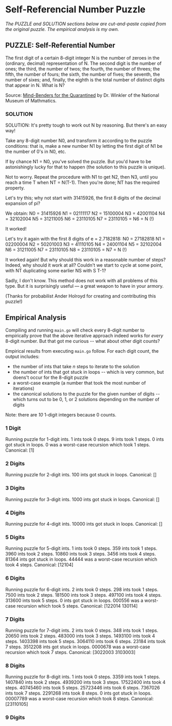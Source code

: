 # Self-Referencial Number Puzzle

*The PUZZLE and SOLUTION sections below are cut-and-paste copied from the
original puzzle. The empirical analysis is my own.*

## PUZZLE: Self-Referential Number

The first digit of a certain 8-digit integer N is the number of zeroes in the (ordinary, decimal) representation of N.  The second digit is the number of ones; the third, the number of twos; the fourth, the number of threes; the fifth, the number of fours; the sixth, the number of fives; the seventh, the number of sixes; and, finally, the eighth is the total number of distinct digits that appear in N.  What is N?

Source: [Mind-Benders for the
Quarantined](https://momath.org/civicrm/?page=CiviCRM&q=civicrm%2Fevent%2Finfo&id=1620&reset=1)
by Dr. Winkler of the National Museum of Mathmatics.

### SOLUTION

SOLUTION: It's pretty tough to work out N by reasoning.  But there's an easy way!

Take any 8-digit number N0, and transform it according to the puzzle conditions: that is, make a new number N1 by letting the first digit of N1 be the number of 0's in N0, etc.

If by chance N1 = N0, you've solved the puzzle.  But you'd have to be astonishingly lucky for that to happen (the solution to this puzzle is unique).

Not to worry.  Repeat the procedure with N1 to get N2, then N3, until you reach a time T when NT = N(T-1).  Then you're done; NT has the required property.

Let's try this; why not start with 31415926, the first 8 digits of the decimal expansion of pi?

We obtain:
N0 = 31415926
N1 = 02111117
N2 = 15100004
N3 = 42001104
N4 = 32102004
N5 = 31211005
N6 = 23110105
N7 = 23110105 = N6 = N (!)

It worked!

Let's try it again with the first 8 digits of e = 2.7182818:
N0 = 27182818
N1 = 02200004
N2 = 50201003
N3 = 41110105
N4 = 24001104
N5 = 32102004
N6 = 31211005
N7 = 23110105
N8 = 23110105 = N7 = N (!)

It worked again!  But why should this work in a reasonable number of steps?  Indeed, why should it work at all?  Couldn't we start to cycle at some point, with NT duplicating some earlier NS with S T-1?

Sadly, I don't know.  This method does not work with all problems of this type.  But it is surprisingly useful — a great weapon to have in your armory.

(Thanks for probabilist Ander Holroyd for creating and contributing this puzzle!)

## Empirical Analysis

Compiling and running `main.go` will check every 8-digit number to empirically
prove that the above iterative approach indeed works for *every* 8-digit number.
But that got me curious -- what about other digit counts?

Empirical results from executing `main.go` follow. For each digit count, the
output includes:

- the number of ints that take *n* steps to iterate to the solution
- the number of ints that got stuck in loops -- which is very common, but
  doens't occur for the 8-digit puzzle
- a worst-case example (a number that took the most number of iterations)
- the canonical solutions to the puzzle for the given number of digits -- which
  turns out to be 0, 1, or 2 solutions depending on the number of digits

Note: there are *10* 1-digit integers because 0 counts.

### 1 Digit

Running puzzle for 1-digit ints.
1 ints took 0 steps.
9 ints took 1 steps.
0 ints got stuck in loops.
0 was a worst-case recursion which took 1 steps.
Canonical: [1]

### 2 Digits

Running puzzle for 2-digit ints.
100 ints got stuck in loops.
Canonical: []

### 3 Digits

Running puzzle for 3-digit ints.
1000 ints got stuck in loops.
Canonical: []

### 4 Digits

Running puzzle for 4-digit ints.
10000 ints got stuck in loops.
Canonical: []

### 5 Digits

Running puzzle for 5-digit ints.
1 ints took 0 steps.
359 ints took 1 steps.
3960 ints took 2 steps.
10860 ints took 3 steps.
3456 ints took 4 steps.
81364 ints got stuck in loops.
44444 was a worst-case recursion which took 4 steps.
Canonical: [12104]

### 6 Digits

Running puzzle for 6-digit ints.
2 ints took 0 steps.
298 ints took 1 steps.
7500 ints took 2 steps.
181500 ints took 3 steps.
497100 ints took 4 steps.
313600 ints took 5 steps.
0 ints got stuck in loops.
000556 was a worst-case recursion which took 5 steps.
Canonical: [122014 130114]

### 7 Digits

Running puzzle for 7-digit ints.
2 ints took 0 steps.
348 ints took 1 steps.
20650 ints took 2 steps.
483000 ints took 3 steps.
1493100 ints took 4 steps.
1403398 ints took 5 steps.
3064110 ints took 6 steps.
23184 ints took 7 steps.
3512208 ints got stuck in loops.
0000678 was a worst-case recursion which took 7 steps.
Canonical: [3022003 3103003]

### 8 Digits

Running puzzle for 8-digit ints.
1 ints took 0 steps.
3359 ints took 1 steps.
1407840 ints took 2 steps.
4939200 ints took 3 steps.
17522400 ints took 4 steps.
40745460 ints took 5 steps.
25723446 ints took 6 steps.
7367026 ints took 7 steps.
2291268 ints took 8 steps.
0 ints got stuck in loops.
00007789 was a worst-case recursion which took 8 steps.
Canonical: [23110105]

### 9 Digits
